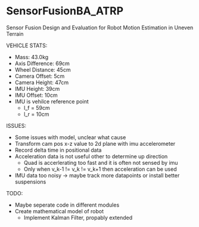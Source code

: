 # SensorFusionBA_ATRP
Sensor Fusion Design and Evaluation for Robot Motion Estimation in Uneven Terrain

VEHICLE STATS:
- Mass: 43.0kg
- Axis Difference: 69cm
- Wheel Distance: 45cm
- Camera Offset: 5cm
- Camera Height: 47cm
- IMU Height: 39cm
- IMU Offset: 10cm
- IMU is vehilce reference point 
    - l_f = 59cm
    - l_r = 10cm

ISSUES:
- Some issues with model, unclear what cause
- Transform cam pos x-z value to 2d plane with imu accelerometer
- Record delta time in positional data
- Acceleration data is not useful other to determine up direction
    - Quad is accerlerating too fast and it is often not sensed by imu
    - Only when v_k-1 != v_k != v_k+1 then acceleration can be used
- IMU data too noisy -> maybe track more datapoints or install better suspensions

TODO:
- Maybe seperate code in different modules
- Create mathematical model of robot
    - Implement Kalman Filter, propably extended
